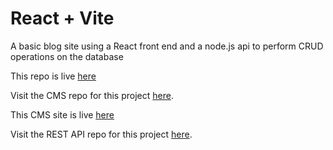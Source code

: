 # React + Vite
A basic blog site using a React front end and a node.js api to perform CRUD operations on the database

This repo is live [here](https://blog-public-two.vercel.app/)

Visit the CMS repo for this project [here](https://github.com/CraigMarc/blog-user).

This CMS site is live [here](https://blog-user-beta.vercel.app/)

Visit the REST API repo for this project [here](https://github.com/CraigMarc/blog).
